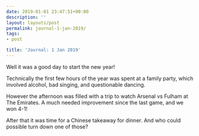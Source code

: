 ```yaml
---
date: 2019-01-01 23:47:51+00:00
description: ''
layout: layouts/post
permalink: journal-1-jan-2019/
tags:
- post

title: 'Journal: 1 Jan 2019'
---
```


<p>Well it was a good day to start the new year!</p>
<p>Technically the first few hours of the year was spent at a family party, which involved alcohol, bad singing, and questionable dancing.</p>
<p>However the afternoon was filled with a trip to watch Arsenal vs Fulham at The Emirates. A much needed improvement since the last game, and we won 4-1!</p>
<p>After that it was time for a Chinese takeaway for dinner. And who could possible turn down one of those?</p>
